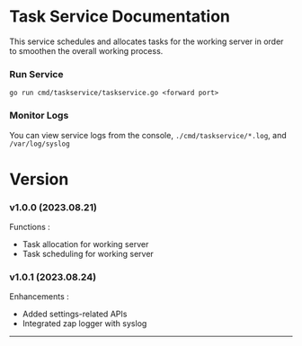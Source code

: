 # Task Service Documentation
This service schedules and allocates tasks for the working server in order to smoothen the overall working process.

### Run Service
```console
go run cmd/taskservice/taskservice.go <forward port>
```
### Monitor Logs
You can view service logs from the console, `./cmd/taskservice/*.log`, and `/var/log/syslog`

# Version
### v1.0.0 (2023.08.21)
Functions :
- Task allocation for working server
- Task scheduling for working server

### v1.0.1 (2023.08.24)
Enhancements :
- Added settings-related APIs
- Integrated zap logger with syslog

---
